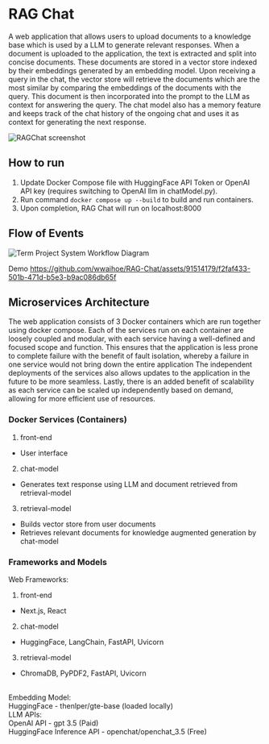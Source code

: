 # RAG Chat
A web application that allows users to upload documents to a knowledge base which is used by a LLM to generate relevant responses. When a document is uploaded to the application, the text is extracted and split into concise documents. These documents are stored in a vector store indexed by their embeddings generated by an embedding model. Upon receiving a query in the chat, the vector store will retrieve the documents which are the most similar by comparing the embeddings of the documents with the query. This document is then incorporated into the prompt to the LLM as context for answering the query.
The chat model also has a memory feature and keeps track of the chat history of the ongoing chat and uses it as context for generating the next response.

![RAGChat screenshot](https://github.com/wwaihoe/RAG-Chat/assets/91514179/209895fe-e0f9-4fb5-80f2-c3540131f44b)

## How to run
1. Update Docker Compose file with HuggingFace API Token or OpenAI API key (requires switching to OpenAI llm in chatModel.py).
2. Run command `docker compose up --build` to build and run containers.
3. Upon completion, RAG Chat will run on localhost:8000

## Flow of Events
![Term Project System Workflow Diagram](https://github.com/wwaihoe/RAG-Chat/assets/91514179/ac92fe05-2b28-4e42-b64c-905cd0abfbba)

Demo
https://github.com/wwaihoe/RAG-Chat/assets/91514179/f2faf433-501b-471d-b5e3-b9ac086db65f

## Microservices Architecture
The web application consists of 3 Docker containers which are run together using docker compose. Each of the services run on each container are loosely coupled and modular, with each service having a well-defined and focused scope and function. This ensures that the application is less prone to complete failure with the benefit of fault isolation, whereby a failure in one service would not bring down the entire application The independent deployments of the services also allows updates to the application in the future to be more seamless. Lastly, there is an added benefit of scalability as each service can be scaled up independently based on demand, allowing for more efficient use of resources.

### Docker Services (Containers)
1. front-end
  - User interface
2. chat-model
  - Generates text response using LLM and document retrieved from retrieval-model
3. retrieval-model
  - Builds vector store from user documents
  - Retrieves relevant documents for knowledge augmented generation by chat-model

### Frameworks and Models
Web Frameworks:<br>
1. front-end
  - Next.js, React
2. chat-model
  - HuggingFace, LangChain, FastAPI, Uvicorn
3. retrieval-model
  - ChromaDB, PyPDF2, FastAPI, Uvicorn
<br>
Embedding Model:<br>
HuggingFace - thenlper/gte-base (loaded locally)
<br>
LLM APIs:<br>
OpenAI API - gpt 3.5 (Paid)<br>
HuggingFace Inference API - openchat/openchat_3.5 (Free)



